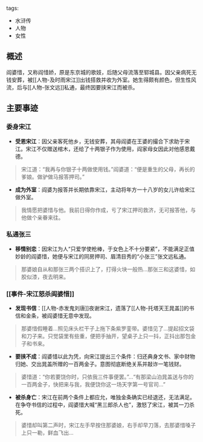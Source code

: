 tags:
  - 水浒传
  - 人物
  - 女性

## 概述
阎婆惜，又称阎惜娇，原是东京城的歌妓，后随父母流落至郓城县。因父亲病死无钱安葬，被[[人物-及时雨宋江]]出钱搭救并收为外室。她生得颇有颜色，但生性风流，后与[[人物-张文远]]私通，最终因要挟宋江而被杀。

## 主要事迹
### 委身宋江
- **受恩宋江**：因父亲客死他乡，无钱安葬，其母阎婆在王婆的撮合下求助于宋江。宋江不仅赠送棺木，还给了十两银子作为使用，阎家母女因此对他感恩戴德。
> 宋江道：“我再与你银子十两做使用钱。”阎婆道：“便是重生的父母，再长的爹娘。做驴做马报答押司。”

- **成为外室**：阎婆为报答并长期依靠宋江，主动将年方一十八岁的女儿许给宋江做外室。
> 我情愿把婆惜与他。我前日得你作成，亏了宋江押司救济，无可报答他，与他做个亲眷来往。

### 私通张三
- **移情别恋**：因宋江为人“只爱学使枪棒，于女色上不十分要紧”，不能满足正值妙龄的阎婆惜，她便与宋江的同房押司、眉清目秀的“小张三”张文远私通。
> 那婆娘自从和那张三两个搭识上了，打得火块一般热...那张三和这婆惜，如胶似漆，夜去明来。

### [[事件-宋江怒杀阎婆惜]]
- **发现书信**：[[人物-赤发鬼刘唐]]夜谢宋江，遗落了[[人物-托塔天王晁盖]]的书信和金条，被阎婆惜无意中发现。
> 那婆惜假睡着...照见床头栏干子上拖下条紫罗銮带。婆惜见了...提起招文袋和刀子来。只觉袋里有些重，便把手抽开，望桌子上只一抖，正抖出那包金子和书来。

- **要挟不成**：阎婆惜以此为凭，向宋江提出三个条件：归还典身文书、家中财物归她、交出晁盖所赠的一百两金子。意图彻底断绝关系并敲诈一笔钱财。
> 婆惜道：“你若要饶你时，只依我三件事便罢。”...“有那梁山泊晁盖送与你的一百两金子，快把来与我，我便饶你这一场天字第一号官司...”

- **被杀身亡**：宋江在前两个条件上都应允，唯独金条确实已经退还，无法满足。在争夺书信的过程中，阎婆惜大喊“黑三郎杀人也”，激怒了宋江，被其一刀杀死。
> 婆惜却叫第二声时，宋江左手早按住那婆娘，右手却早刀落，去那婆惜嗓子上只一勒，鲜血飞出...

